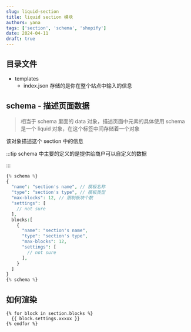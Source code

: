 ```yaml
---
slug: liquid-section
title: liquid section 模块
authors: yana
tags: ['section', 'schema', 'shopify']
date: 2024-04-11
draft: true
---
```


## 目录文件

- templates
  - index.json 存储的是你在整个站点中输入的信息

## schema - 描述页面数据

> 相当于 schema 里面的 data 对象，描述页面中元素的具体使用 schema 是一个 liquid
> 对象，在这个标签中间存储着一个对象

该对象描述这个 section 中的信息

:::tip schema 中主要的定义的是提供给商户可以自定义的数据

:::

```php
{% schema %}
{
  "name": "section's name", // 模板名称
  "type": "section's type", // 模板类型
  "max-blocks": 12, // 限制板块个数
  "settings": [
    // not sure
  ],
  blocks:[
    {
      "name": "section's name",
      "type": "section's type",
      "max-blocks": 12,
      "settings": [
        // not sure
      ],
    }
  ]
}
{% schema %}

```

## 如何渲染

```liquid
{% for block in section.blocks %}
  {{ block.settings.xxxxx }}
{% endfor %}
```
